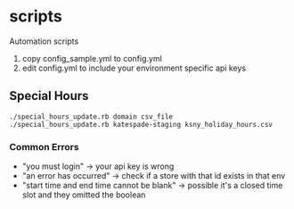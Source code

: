 # scripts
Automation scripts

1. copy config_sample.yml to config.yml
1. edit config.yml to include your environment specific api keys

## Special Hours

```
./special_hours_update.rb domain csv_file
./special_hours_update.rb katespade-staging ksny_holiday_hours.csv
```

### Common Errors
* "you must login" -> your api key is wrong
* "an error has occurred" -> check if a store with that id exists in that env
* "start time and end time cannot be blank" -> possible it's a closed time slot and they omitted the boolean
